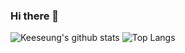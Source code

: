 ### Hi there 👋

![Keeseung's github stats](https://github-readme-stats.vercel.app/api?username=mirrors89&&count_private=true&show_icons=true&hide_border=true)
![Top Langs](https://github-readme-stats.vercel.app/api/top-langs/?username=mirrors89&layout=compact)

<!--
**mirrors89/mirrors89** is a ✨ _special_ ✨ repository because its `README.md` (this file) appears on your GitHub profile.

Here are some ideas to get you started:

- 🔭 I’m currently working on ...
- 🌱 I’m currently learning ...
- 👯 I’m looking to collaborate on ...
- 🤔 I’m looking for help with ...
- 💬 Ask me about ...
- 📫 How to reach me: ...
- 😄 Pronouns: ...
- ⚡ Fun fact: ...
-->

